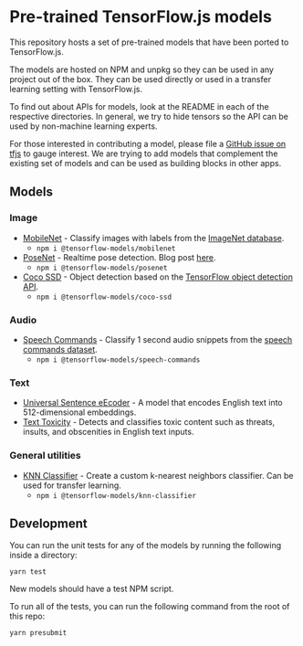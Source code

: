 # Pre-trained TensorFlow.js models

This repository hosts a set of pre-trained models that have been ported to
TensorFlow.js.

The models are hosted on NPM and unpkg so they can be used in any project out of the box. They can be used directly or used in a transfer learning
setting with TensorFlow.js.

To find out about APIs for models, look at the README in each of the respective
directories. In general, we try to hide tensors so the API can be used by
non-machine learning experts.

For those interested in contributing a model, please file a [GitHub issue on tfjs](https://github.com/tensorflow/tfjs/issues) to gauge
interest. We are trying to add models that complement the existing set of models
and can be used as building blocks in other apps.

## Models

### Image
- [MobileNet](https://github.com/tensorflow/tfjs-models/tree/master/mobilenet) - Classify images with labels from the [ImageNet database](http://www.image-net.org/).
  - `npm i @tensorflow-models/mobilenet`
- [PoseNet](https://github.com/tensorflow/tfjs-models/tree/master/posenet) - Realtime pose detection. Blog post [here](https://medium.com/tensorflow/real-time-human-pose-estimation-in-the-browser-with-tensorflow-js-7dd0bc881cd5).
  - `npm i @tensorflow-models/posenet`
- [Coco SSD](https://github.com/tensorflow/tfjs-models/tree/master/coco-ssd) - Object detection based on the [TensorFlow object detection API](https://github.com/tensorflow/models/blob/master/research/object_detection/README.md).
  - `npm i @tensorflow-models/coco-ssd`

### Audio
- [Speech Commands](https://github.com/tensorflow/tfjs-models/tree/master/speech-commands) - Classify 1 second audio snippets from the [speech commands dataset](https://www.tensorflow.org/tutorials/sequences/audio_recognition).
  - `npm i @tensorflow-models/speech-commands`
  
### Text
- [Universal Sentence eEcoder](./universal-sentence-encoder) - A model that encodes English text into 512-dimensional embeddings.
- [Text Toxicity](./toxicity) - Detects and classifies toxic content such as threats, insults, and obscenities in English text inputs.

### General utilities
- [KNN Classifier](https://github.com/tensorflow/tfjs-models/tree/master/knn-classifier) - Create a custom k-nearest neighbors classifier. Can be used for transfer learning.
  - `npm i @tensorflow-models/knn-classifier`

## Development

You can run the unit tests for any of the models by running the following
inside a directory:

`yarn test`

New models should have a test NPM script.

To run all of the tests, you can run the following command from the root of this
repo:

`yarn presubmit`
